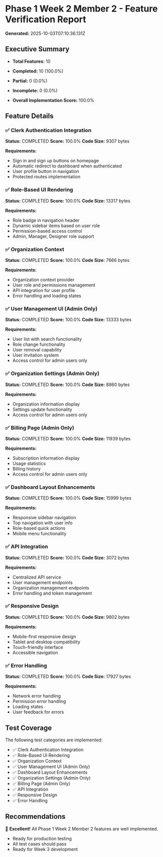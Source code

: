 # Phase 1 Week 2 Member 2 - Feature Verification Report

**Generated:** 2025-10-03T07:10:36.131Z

## Executive Summary

- **Total Features:** 10
- **Completed:** 10 (100.0%)
- **Partial:** 0 (0.0%)
- **Incomplete:** 0 (0.0%)

- **Overall Implementation Score:** 100.0%

## Feature Details

### ✅ Clerk Authentication Integration
**Status:** COMPLETED
**Score:** 100.0%
**Code Size:** 9307 bytes

**Requirements:**
- Sign in and sign up buttons on homepage
- Automatic redirect to dashboard when authenticated
- User profile button in navigation
- Protected routes implementation

### ✅ Role-Based UI Rendering
**Status:** COMPLETED
**Score:** 100.0%
**Code Size:** 13317 bytes

**Requirements:**
- Role badge in navigation header
- Dynamic sidebar items based on user role
- Permission-based access control
- Admin, Manager, Designer role support

### ✅ Organization Context
**Status:** COMPLETED
**Score:** 100.0%
**Code Size:** 7666 bytes

**Requirements:**
- Organization context provider
- User role and permissions management
- API integration for user profile
- Error handling and loading states

### ✅ User Management UI (Admin Only)
**Status:** COMPLETED
**Score:** 100.0%
**Code Size:** 13333 bytes

**Requirements:**
- User list with search functionality
- Role change functionality
- User removal capability
- User invitation system
- Access control for admin users only

### ✅ Organization Settings (Admin Only)
**Status:** COMPLETED
**Score:** 100.0%
**Code Size:** 8860 bytes

**Requirements:**
- Organization information display
- Settings update functionality
- Access control for admin users only

### ✅ Billing Page (Admin Only)
**Status:** COMPLETED
**Score:** 100.0%
**Code Size:** 11939 bytes

**Requirements:**
- Subscription information display
- Usage statistics
- Billing history
- Access control for admin users only

### ✅ Dashboard Layout Enhancements
**Status:** COMPLETED
**Score:** 100.0%
**Code Size:** 15999 bytes

**Requirements:**
- Responsive sidebar navigation
- Top navigation with user info
- Role-based quick actions
- Mobile menu functionality

### ✅ API Integration
**Status:** COMPLETED
**Score:** 100.0%
**Code Size:** 3072 bytes

**Requirements:**
- Centralized API service
- User management endpoints
- Organization management endpoints
- Error handling and token management

### ✅ Responsive Design
**Status:** COMPLETED
**Score:** 100.0%
**Code Size:** 9802 bytes

**Requirements:**
- Mobile-first responsive design
- Tablet and desktop compatibility
- Touch-friendly interface
- Accessible navigation

### ✅ Error Handling
**Status:** COMPLETED
**Score:** 100.0%
**Code Size:** 17927 bytes

**Requirements:**
- Network error handling
- Permission error handling
- Loading states
- User feedback for errors

## Test Coverage

The following test categories are implemented:

- ✅ Clerk Authentication Integration
- ✅ Role-Based UI Rendering
- ✅ Organization Context
- ✅ User Management UI (Admin Only)
- ✅ Dashboard Layout Enhancements
- ✅ Organization Settings (Admin Only)
- ✅ Billing Page (Admin Only)
- ✅ API Integration
- ✅ Responsive Design
- ✅ Error Handling

## Recommendations

🎉 **Excellent!** All Phase 1 Week 2 Member 2 features are well implemented.
- Ready for production testing
- All test cases should pass
- Ready for Week 3 development

